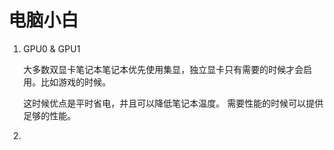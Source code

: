 # 电脑小白

1. GPU0 & GPU1

   大多数双显卡笔记本笔记本优先使用集显，独立显卡只有需要的时候才会启用。比如游戏的时候。

   这时候优点是平时省电，并且可以降低笔记本温度。 需要性能的时候可以提供足够的性能。

2. 

